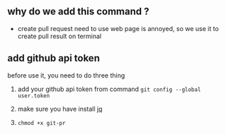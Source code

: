 why do we add this command ?
---
* create pull request need to use web page is annoyed, so we use it to create pull result on terminal

add github api token
---
before use it, you need to do three thing

1. add your github api token from command
  `git config --global user.token`

2. make sure you have install [jq](http://stedolan.github.io/jq/)
3. `chmod +x git-pr`

